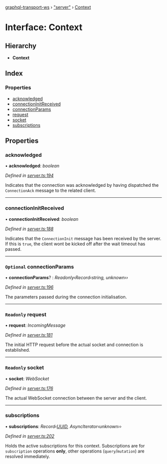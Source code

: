 [graphql-transport-ws](../README.md) › ["server"](../modules/_server_.md) › [Context](_server_.context.md)

# Interface: Context

## Hierarchy

* **Context**

## Index

### Properties

* [acknowledged](_server_.context.md#acknowledged)
* [connectionInitReceived](_server_.context.md#connectioninitreceived)
* [connectionParams](_server_.context.md#optional-connectionparams)
* [request](_server_.context.md#readonly-request)
* [socket](_server_.context.md#readonly-socket)
* [subscriptions](_server_.context.md#subscriptions)

## Properties

###  acknowledged

• **acknowledged**: *boolean*

*Defined in [server.ts:194](https://github.com/enisdenjo/graphql-transport-ws/blob/1515fe2/src/server.ts#L194)*

Indicates that the connection was acknowledged
by having dispatched the `ConnectionAck` message
to the related client.

___

###  connectionInitReceived

• **connectionInitReceived**: *boolean*

*Defined in [server.ts:188](https://github.com/enisdenjo/graphql-transport-ws/blob/1515fe2/src/server.ts#L188)*

Indicates that the `ConnectionInit` message
has been received by the server. If this is
`true`, the client wont be kicked off after
the wait timeout has passed.

___

### `Optional` connectionParams

• **connectionParams**? : *Readonly‹Record‹string, unknown››*

*Defined in [server.ts:196](https://github.com/enisdenjo/graphql-transport-ws/blob/1515fe2/src/server.ts#L196)*

The parameters passed during the connection initialisation.

___

### `Readonly` request

• **request**: *IncomingMessage*

*Defined in [server.ts:181](https://github.com/enisdenjo/graphql-transport-ws/blob/1515fe2/src/server.ts#L181)*

The initial HTTP request before the actual
socket and connection is established.

___

### `Readonly` socket

• **socket**: *WebSocket*

*Defined in [server.ts:176](https://github.com/enisdenjo/graphql-transport-ws/blob/1515fe2/src/server.ts#L176)*

The actual WebSocket connection between the server and the client.

___

###  subscriptions

• **subscriptions**: *Record‹[UUID](../modules/_types_.md#uuid), AsyncIterator‹unknown››*

*Defined in [server.ts:202](https://github.com/enisdenjo/graphql-transport-ws/blob/1515fe2/src/server.ts#L202)*

Holds the active subscriptions for this context.
Subscriptions are for `subscription` operations **only**,
other operations (`query`/`mutation`) are resolved immediately.
